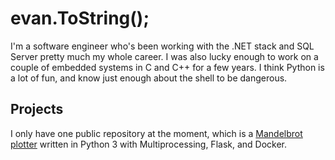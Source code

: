 # evan.ToString();
I'm a software engineer who's been working with the .NET stack and SQL Server pretty much my whole career. I was also lucky enough to work on a couple of embedded systems in C and C++ for a few years. I think Python is a lot of fun, and know just enough about the shell to be dangerous.

## Projects
I only have one public repository at the moment, which is a [Mandelbrot plotter](https://github.com/ebeeton/fractal-demo-python) written in Python 3 with Multiprocessing, Flask, and Docker.
<!---
ebeeton/ebeeton is a ✨ special ✨ repository because its `README.md` (this file) appears on your GitHub profile.
You can click the Preview link to take a look at your changes.
--->
